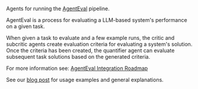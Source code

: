 Agents for running the [AgentEval](https://autogenhub.github.io/autogen/blog/2023/11/20/AgentEval/) pipeline.

AgentEval is a process for evaluating a LLM-based system's performance on a given task.

When given a task to evaluate and a few example runs, the critic and subcritic agents create evaluation criteria for evaluating a system's solution. Once the criteria has been created, the quantifier agent can evaluate subsequent task solutions based on the generated criteria.

For more information see: [AgentEval Integration Roadmap](https://github.com/microsoft/autogen/issues/2162)

See our [blog post](https://autogenhub.github.io/autogen/blog/2024/06/21/AgentEval) for usage examples and general explanations.
